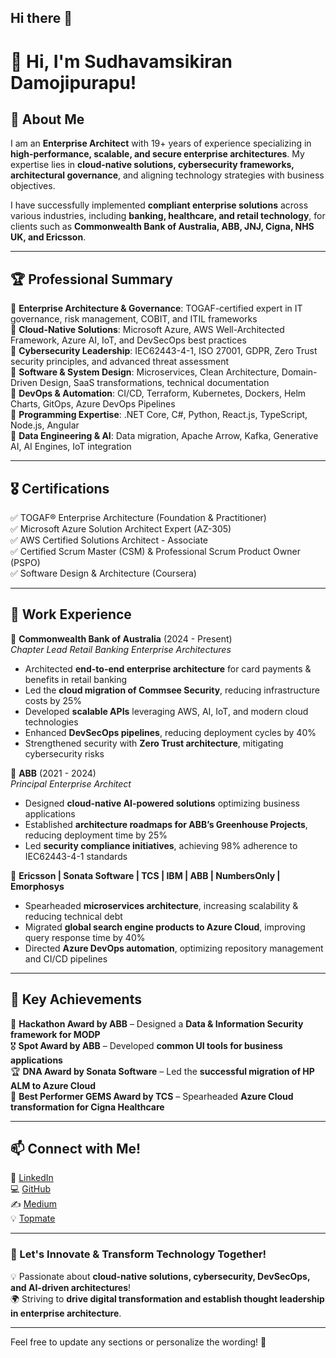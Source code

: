 ## Hi there 👋

# 👋 Hi, I'm Sudhavamsikiran Damojipurapu!

## 🚀 About Me
I am an **Enterprise Architect** with 19+ years of experience specializing in **high-performance, scalable, and secure enterprise architectures**. My expertise lies in **cloud-native solutions, cybersecurity frameworks, architectural governance**, and aligning technology strategies with business objectives.

I have successfully implemented **compliant enterprise solutions** across various industries, including **banking, healthcare, and retail technology**, for clients such as **Commonwealth Bank of Australia, ABB, JNJ, Cigna, NHS UK, and Ericsson**.

---

## 🏆 Professional Summary
🔹 **Enterprise Architecture & Governance**: TOGAF-certified expert in IT governance, risk management, COBIT, and ITIL frameworks  
🔹 **Cloud-Native Solutions**: Microsoft Azure, AWS Well-Architected Framework, Azure AI, IoT, and DevSecOps best practices  
🔹 **Cybersecurity Leadership**: IEC62443-4-1, ISO 27001, GDPR, Zero Trust security principles, and advanced threat assessment  
🔹 **Software & System Design**: Microservices, Clean Architecture, Domain-Driven Design, SaaS transformations, technical documentation  
🔹 **DevOps & Automation**: CI/CD, Terraform, Kubernetes, Dockers, Helm Charts, GitOps, Azure DevOps Pipelines  
🔹 **Programming Expertise**: .NET Core, C#, Python, React.js, TypeScript, Node.js, Angular  
🔹 **Data Engineering & AI**: Data migration, Apache Arrow, Kafka, Generative AI, AI Engines, IoT integration  

---

## 🎖️ Certifications
✅ TOGAF® Enterprise Architecture (Foundation & Practitioner)  
✅ Microsoft Azure Solution Architect Expert (AZ-305)  
✅ AWS Certified Solutions Architect - Associate  
✅ Certified Scrum Master (CSM) & Professional Scrum Product Owner (PSPO)  
✅ Software Design & Architecture (Coursera)  

---

## 💼 Work Experience
🔹 **Commonwealth Bank of Australia** (2024 - Present)  
_Chapter Lead Retail Banking Enterprise Architectures_  
- Architected **end-to-end enterprise architecture** for card payments & benefits in retail banking  
- Led the **cloud migration of Commsee Security**, reducing infrastructure costs by 25%  
- Developed **scalable APIs** leveraging AWS, AI, IoT, and modern cloud technologies  
- Enhanced **DevSecOps pipelines**, reducing deployment cycles by 40%  
- Strengthened security with **Zero Trust architecture**, mitigating cybersecurity risks  

🔹 **ABB** (2021 - 2024)  
_Principal Enterprise Architect_  
- Designed **cloud-native AI-powered solutions** optimizing business applications  
- Established **architecture roadmaps for ABB’s Greenhouse Projects**, reducing deployment time by 25%  
- Led **security compliance initiatives**, achieving 98% adherence to IEC62443-4-1 standards  

🔹 **Ericsson | Sonata Software | TCS | IBM | ABB | NumbersOnly | Emorphosys**  
- Spearheaded **microservices architecture**, increasing scalability & reducing technical debt  
- Migrated **global search engine products to Azure Cloud**, improving query response time by 40%  
- Directed **Azure DevOps automation**, optimizing repository management and CI/CD pipelines  

---

## 🏅 Key Achievements
🥇 **Hackathon Award by ABB** – Designed a **Data & Information Security framework for MODP**  
🎖 **Spot Award by ABB** – Developed **common UI tools for business applications**  
🏆 **DNA Award by Sonata Software** – Led the **successful migration of HP ALM to Azure Cloud**  
🚀 **Best Performer GEMS Award by TCS** – Spearheaded **Azure Cloud transformation for Cigna Healthcare**  

---

## 📫 Connect with Me!
💼 [LinkedIn](https://www.linkedin.com/in/dsudhavamsikiran)  
💻 [GitHub](https://github.com/sudhavamsikiran)  
✍️ [Medium](https://sdamojipurapu.medium.com)  
💡 [Topmate](https://topmate.io/sudhavamsikiran)  

---

### 🚀 Let's Innovate & Transform Technology Together!
💡 Passionate about **cloud-native solutions, cybersecurity, DevSecOps, and AI-driven architectures**!  
🌍 Striving to **drive digital transformation and establish thought leadership in enterprise architecture**.  

---

Feel free to update any sections or personalize the wording! 🚀

